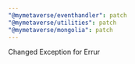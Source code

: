 ```yaml
---
"@mymetaverse/eventhandler": patch
"@mymetaverse/utilities": patch
"@mymetaverse/mongolia": patch
---
```


Changed Exception for Errur

